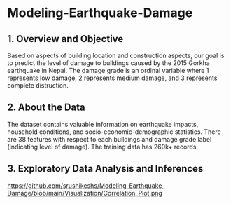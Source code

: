 # Modeling-Earthquake-Damage

## 1. Overview and Objective
Based on aspects of building location and construction aspects, our goal is to predict the level of damage to buildings caused by the 2015 Gorkha earthquake in Nepal. The damage grade is an ordinal variable where 1 represents low damage, 2 represents medium damage, and 3 represents complete distruction. 

## 2. About the Data
The dataset contains valuable information on earthquake impacts, household conditions, and socio-economic-demographic statistics. There are 38 features with respect to each buildings and damage grade label (indicating level of damage). The training data has 260k+ records.

## 3. Exploratory Data Analysis and Inferences
https://github.com/srushikeshs/Modeling-Earthquake-Damage/blob/main/Visualization/Correlation_Plot.png
